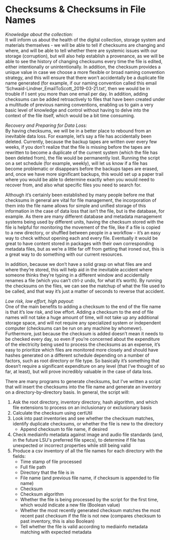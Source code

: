 # Checksums & Checksums in File Names 

*Knowledge about the collection:*  
It will inform us about the health of the digital collection, storage system and materials themselves - we will be able to tell if checksums are changing and where, and will be able to tell whether there are systemic issues with our storage (corruption), but will also help establish a provenance, as we will be able to see the history of changing checksums every time the file is edited, either intentionally or unintentionally. In addition, the checksum provides a unique value in case we choose a more flexible or broad naming convention strategy, and this will ensure that there won’t accidentally be a duplicate file name generated (for example, if our naming convention called this email ‘Schwaid-Lindner_EmailToScott_2019-03-21.txt’, then we would be in trouble if I sent you more than one email per day. In addition, adding checksums can be added retroactively to files that have been created under a multitude of previous naming conventions, enabling us to gain a very basic level of knowledge and control without having to delve into the context of the file itself, which would be a bit time consuming.
 
*Recovery and Preparing for Data Loss:*  
By having checksums, we will be in a better place to rebound from an inevitable data loss. For example, let’s say a file has accidentally been deleted. Currently, because the backup tapes are written over every few weeks, if you don’t realize that the file is missing before the tapes are rewritten to become a duplicate of the current system (which the file has been deleted from), the file would be permanently lost. Running the script on a set schedule (for example, weekly), will let us know if a file has become problematic or disappears before the backups tapes are erased, and, once we have more significant backups, this would set up a paper trail where you would be able to determine exactly when you would need to recover from, and also what specific files you need to search for.
 
Although it’s certainly been established by many people before me that checksums in general are vital for file management, the incorporation of them into the file name allows for simple and unified storage of this information in the case of data loss that isn’t the file, but is the database, for example. As there are many different database and metadata management systems being used by different units, having the checksum stored with the file is helpful for monitoring the movement of the file, like if a file is copied to a new directory, or shuffled between people in a workflow – it’s an easy way to check without opening each and every file. Eventually it would be great to have content stored in packages with their own corresponding metadata files, but as we’re a little far off from getting that ironed out, this is a great way to do something with our current resources.
 
In addition, because we don’t have a solid grasp on what files are and where they’re stored, this will help aid in the inevitable accident where someone thinks they’re typing in a different window and accidentally renames a file (which you can’t ctrl-z undo, for what it’s worth). By running the checksums on the files, we can see the matchup of what the file used to be called, and that way it’s just a matter of seconds to reverse that accident.
 
*Low risk, low effort, high payout:*  
One of the main benefits to adding a checksum to the end of the file name is that it’s low risk, and low effort. Adding a checksum to the end of file names will not take a huge amount of time, will not take up any additional storage space, and will not require any specialized system or independent computer (checksums can be run on any machine by whomever). Furthermore, just because the checksum is added doesn’t mean it needs to be checked every day, so even if you’re concerned about the expenditure of the electricity being used to process the checksums as an expense, it’s easy to prioritize which files are monitored more closely and should have hashes generated on a different schedule depending on a number of factors, such as root directory or file type. So basically it’s something that doesn’t require a significant expenditure on any level (that I’ve thought of so far, at least), but will prove incredibly valuable in the case of data loss.
 
There are many programs to generate checksums, but I’ve written a script that will insert the checksums into the file name and generate an inventory on a directory-by-directory basis.
In general, the script will:
1. Ask the root directory, inventory directory, hash algorithm, 
   and which file extensions to process on an inclusionary or exclusionary basis
2. Calculate the checksum using certUtil
3. Look into past inventories and see whether the checksum matches, 
   identify duplicate checksums, or whether the file is new to the directory
    * Append checksum to file name, if desired
4. Check mediainfo metadata against image and audio file standards
   (and, in the future LSU's preferred file specs), to determine if file
   has unexpected or incorrect properties while still being valid
5. Produce a csv inventory of all the file names for each directory
   with the fields:
    * Time stamp of file processed
    * Full file path
    * Directory that the file is in
    * File name (and previous file name, if checksum is appended to file name)
    * Checksum
    * Checksum algorithm
    * Whether the file is being processed by the script for the first time,
      which would indicate a new file (Boolean value)
    * Whether the most recently generated checksum matches the most recent
      past checksum if the file is not new
      (compares checksum to past inventory, this is also Boolean)
    * Tell whether the file is valid according to
      mediainfo metadata matching with expected metadata


